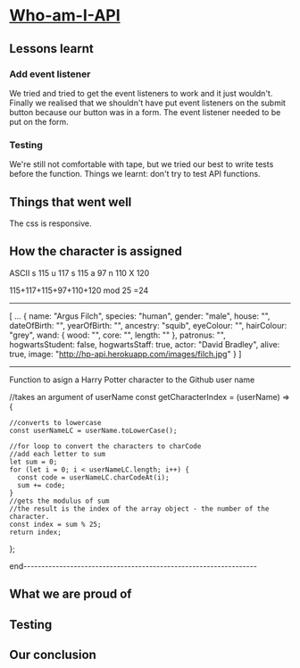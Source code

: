 # [Who-am-I-API](https://fac-15.github.io/Who-am-I-API/)

## Lessons learnt

### Add event listener 

We tried and tried to get the event listeners to work and it just wouldn't. Finally we realised that we shouldn't have put event listeners on the submit button because our button was in a form. The event listener needed to be put on the form. 

### Testing 

We're still not comfortable with tape, but we tried our best to write tests before the function. Things we learnt: don't try to test API functions. 

## Things that went well

The css is responsive.




How the character is assigned
----------------------------

  ASCII
s 115
u 117
s 115
a  97
n 110
X 120

115+117+115+97+110+120 mod 25
=24
______________________________

[ ...
    {
    name: "Argus Filch",
    species: "human",
    gender: "male",
    house: "",
    dateOfBirth: "",
    yearOfBirth: "",
    ancestry: "squib",
    eyeColour: "",
    hairColour: "grey",
    wand: {
    wood: "",
    core: "",
    length: ""
    },
    patronus: "",
    hogwartsStudent: false,
    hogwartsStaff: true,
    actor: "David Bradley",
    alive: true,
    image: "http://hp-api.herokuapp.com/images/filch.jpg"
    }
]

------------------------------------------------------------------
Function to asign a Harry Potter character to the Github user name
  
  //takes an argument of userName
  const getCharacterIndex = (userName) => {
    
    //converts to lowercase
    const userNameLC = userName.toLowerCase();
     
    //for loop to convert the characters to charCode
    //add each letter to sum
    let sum = 0;
    for (let i = 0; i < userNameLC.length; i++) {
      const code = userNameLC.charCodeAt(i);
      sum += code;
    }
    //gets the modulus of sum
    //the result is the index of the array object - the number of the character.
    const index = sum % 25;
    return index;
  };

end-----------------------------------------------------------------

## What we are proud of

Testing
-------


## Our conclusion


